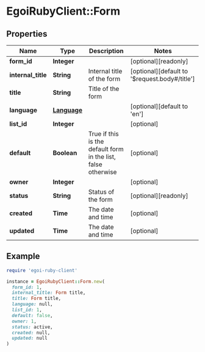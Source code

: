 # EgoiRubyClient::Form

## Properties

| Name | Type | Description | Notes |
| ---- | ---- | ----------- | ----- |
| **form_id** | **Integer** |  | [optional][readonly] |
| **internal_title** | **String** | Internal title of the form | [optional][default to &#39;$request.body#/title&#39;] |
| **title** | **String** | Title of the form |  |
| **language** | [**Language**](Language.md) |  | [optional][default to &#39;en&#39;] |
| **list_id** | **Integer** |  | [optional] |
| **default** | **Boolean** | True if this is the default form in the list, false otherwise | [optional] |
| **owner** | **Integer** |  | [optional] |
| **status** | **String** | Status of the form | [optional][readonly] |
| **created** | **Time** | The date and time | [optional] |
| **updated** | **Time** | The date and time | [optional] |

## Example

```ruby
require 'egoi-ruby-client'

instance = EgoiRubyClient::Form.new(
  form_id: 1,
  internal_title: Form title,
  title: Form title,
  language: null,
  list_id: 1,
  default: false,
  owner: 1,
  status: active,
  created: null,
  updated: null
)
```


